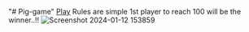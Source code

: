"# Pig-game" 
<a href="https://pig-game-rosy-six.vercel.app/">Play</a>
Rules are simple 1st player to reach 100 will be the winner..!!
![Screenshot 2024-01-12 153859](https://github.com/mohanvaidya/Pig-game/assets/131249018/63c5d160-2359-4b92-9fba-22239acf09b9)
